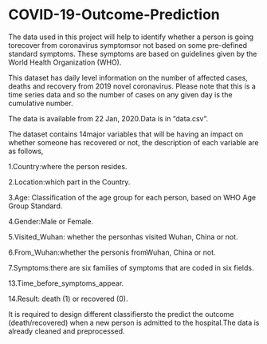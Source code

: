 # COVID-19-Outcome-Prediction
The data used in this project will help to identify whether a person is going torecover from coronavirus symptomsor not based on some pre-defined standard symptoms. These symptoms are based on guidelines given by the World Health Organization (WHO).

This dataset has daily level information on the number of affected cases, deaths and recovery from 2019 novel coronavirus. Please note that this is a time series data and so the number of cases on any given day is the cumulative number.

The data is available from 22 Jan, 2020.Data is in “data.csv”.

The dataset contains 14major variables that will be having an impact on whether someone has recovered or not, the description of each variable are as follows,

1.Country:where the person resides.

2.Location:which part in the Country.

3.Age: Classification of the age group for each person, based on WHO Age Group Standard.

4.Gender:Male or Female.

5.Visited_Wuhan: whether the personhas visited Wuhan, China or not.

6.From_Wuhan:whether the personis fromWuhan, China or not.

7.Symptoms:there are six families of symptoms that are coded in six fields.

13.Time_before_symptoms_appear. 

14.Result: death (1) or recovered (0).

It is required to design different classifiersto the predict the outcome (death/recovered) when a new person is admitted to the hospital.The data is already cleaned and preprocessed.
